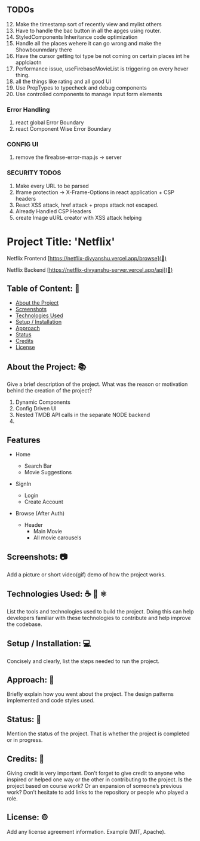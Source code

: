 ## TODOs
12. Make the timestamp sort of recently view and mylist others
15. Have to handle the bac button in all the apges using router.
13. StyledComponents Inheritance code optimization
14. Handle all the places wehere it can go wrong and make the Showbounmdary there
16. Have the cursor getting toi type be not coming on certain places int he applciaotn
18. Performance issue, useFirebaseMovieList is triggering on every hover thing.
19. all the things like rating and all good UI
19. Use PropTypes to typecheck and debug components
20. Use controlled components to manage input form elements

### Error Handling
1. react global Error Boundary
2. react Component Wise Error Boundary

### CONFIG UI
1. remove the fireabse-error-map.js -> server

### SECURITY TODOS
1. Make every URL to be parsed
2. Iframe protection -> X-Frame-Options in react application + CSP headers
2. React XSS attack, href attack + props attack not escaped.
3. Already Handled CSP Headers
4. create Image uURL creator with XSS attack helping


# Project Title: 'Netflix'
Netflix Frontend
[https://netflix-divyanshu.vercel.app/browse](🔗) 

Netflix Backend
[https://netflix-divyanshu-server.vercel.app/api](🔗)

## Table of Content: 📑
- [About the Project](#about-the-project)
- [Screenshots](#screenshots)
- [Technologies Used](#technologies-used)
- [Setup / Installation](#setup--installation)
- [Approach](#approach)
- [Status](#status)
- [Credits](#credits)
- [License](#license)

## About the Project: 📚
Give a brief description of the project. What was the reason or motivation behind the creation of the project?

1. Dynamic Components
2. Config Driven UI
3. Nested TMDB API calls in the separate NODE backend
4. 

## Features
- Home 
    - Search Bar
    - Movie Suggestions

- SignIn
    - Login
    - Create Account

- Browse (After Auth)
    - Header
        - Main Movie
        - All movie carousels

## Screenshots: 📷
Add a picture or short video(gif) demo of how the project works.


## Technologies Used: ☕️ 🐍 ⚛️
List the tools and technologies used to build the project. Doing this can help developers familiar with these technologies to contribute and help improve the codebase.

## Setup / Installation: 💻
Concisely and clearly, list the steps needed to run the project.

## Approach: 🚶
Briefly explain how you went about the project. The design patterns implemented and code styles used.

## Status: 📶
Mention the status of the project. That is whether the project is completed or in progress.

## Credits: 📝
Giving credit is very important. Don’t forget to give credit to anyone who inspired or helped one way or the other in contributing to the project. Is the project based on course work? Or an expansion of someone’s previous work? Don’t hesitate to add links to the repository or people who played a role.

## License: ©️
Add any license agreement information. Example (MIT, Apache).

